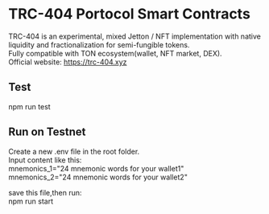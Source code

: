 # TRC-404 Portocol Smart Contracts
TRC-404 is an experimental, mixed Jetton / NFT implementation with native liquidity and fractionalization for semi-fungible tokens.  
Fully compatible with TON ecosystem(wallet, NFT market, DEX).  
Official website: https://trc-404.xyz  


## Test
npm run test

## Run on Testnet
Create a new .env file in the root folder.  
Input content like this:  
mnemonics_1="24 mnemonic words for your wallet1"  
mnemonics_2="24 mnemonic words for your wallet2"  

save this file,then run:  
npm run start  
